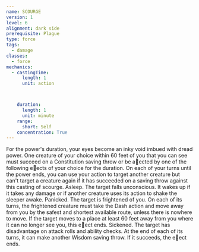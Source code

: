 ```yaml
---
name: SCOURGE
version: 1
level: 6
alignment: dark side
prerequisite: Plague
type: force
tags:
  - damage
classes:
  - force
mechanics:
  - castingTime:
      length: 1
      unit: action



    duration:
      length: 1
      unit: minute
    range:
      short: Self
    concentration: True
---
```

For the power's duration, your eyes become an inky
void imbued with dread power. One creature of your
choice within 60 feet of you that you can see must
succeed on a Constitution saving throw or be a􀃠ected
by one of the following e􀃠ects of your choice for the
duration. On each of your turns until the power ends,
you can use your action to target another creature but
can't target a creature again if it has succeeded on a
saving throw against this casting of scourge.
Asleep. The target falls unconscious. It wakes up if it
takes any damage or if another creature uses its action
to shake the sleeper awake.
Panicked. The target is frightened of you. On each of
its turns, the frightened creature must take the Dash
action and move away from you by the safest and
shortest available route, unless there is nowhere to
move. If the target moves to a place at least 60 feet
away from you where it can no longer see you, this
e􀃠ect ends.
Sickened. The target has disadvantage on attack
rolls and ability checks. At the end of each of its turns,
it can make another Wisdom saving throw. If it
succeeds, the e􀃠ect ends.

    